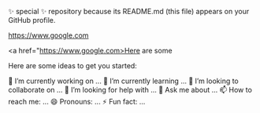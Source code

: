 ✨ special ✨ repository because its README.md (this file) appears on your GitHub profile.

https://www.google.com

 <a href="https://www.google.com>Here are some</a>

Here are some ideas to get you started:

🔭 I’m currently working on ...
🌱 I’m currently learning ...
👯 I’m looking to collaborate on ...
🤔 I’m looking for help with ...
💬 Ask me about ...
📫 How to reach me: ...
😄 Pronouns: ...
⚡ Fun fact: ...
